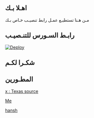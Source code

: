 ## اهـلا بـك
مـن هـنا تستطيـع عمـل رابط تنصيـب خـاص بـك

## رابـط السـورس للتنـصيـب

[![Deploy](https://www.herokucdn.com/deploy/button.svg)](https://heroku.com/deploy?template=https://github.com/r00r0r/jmthon)

## شكـرا لكـم 


## المطـورين 

[x : Texas source](https://t.me/ejejee)

[Me](https://t.me/QooQoQ)

[hansh](https://t.me/QccQcQ)
